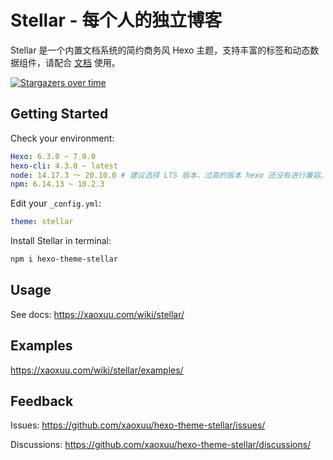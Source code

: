 # Stellar - 每个人的独立博客

Stellar 是一个内置文档系统的简约商务风 Hexo 主题，支持丰富的标签和动态数据组件，请配合 [文档](https://xaoxuu.com/wiki/stellar/) 使用。

[![Stargazers over time](https://starchart.cc/xaoxuu/hexo-theme-stellar.svg)](https://starchart.cc/xaoxuu/hexo-theme-stellar)


## Getting Started

Check your environment:

```yaml
Hexo: 6.3.0 ~ 7.0.0
hexo-cli: 4.3.0 ~ latest
node: 14.17.3 ～ 20.10.0 # 建议选择 LTS 版本，过高的版本 hexo 还没有进行兼容。
npm: 6.14.13 ~ 10.2.3
```

Edit your `_config.yml`:

```yaml
theme: stellar
```

Install Stellar in terminal:

```bash
npm i hexo-theme-stellar
```

## Usage

See docs: https://xaoxuu.com/wiki/stellar/

## Examples

https://xaoxuu.com/wiki/stellar/examples/

## Feedback

Issues: https://github.com/xaoxuu/hexo-theme-stellar/issues/

Discussions: https://github.com/xaoxuu/hexo-theme-stellar/discussions/
